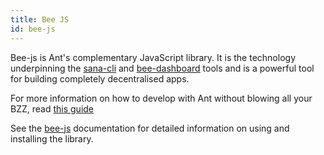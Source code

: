 ```yaml
---
title: Bee JS
id: bee-js
---
```


Bee-js is Ant's complementary JavaScript library. It is the technology underpinning the [sana-cli](/docs/access-the-ant/ant-tools) and [bee-dashboard](/docs/access-the-ant/bee-tools) tools and is a powerful tool for building completely decentralised apps.

For more information on how to develop with Ant without blowing all your BZZ, read [this guide](/docs/access-the-sana/develop-on-ant)

See the [bee-js](https://bee-js.ethswarm.org/) documentation for detailed information on using and installing the library.

<!-- ## How to Use bee-js

Bee-js is a versatile piece of software that can be used in many ways! Here's some ideas to get you started. Share what you've come up with and get help in the 

### Store Your Javascript's Data in Sana


### Develop Apps to Help Bee Users


### Using Bee-js with Bee Proxy Mode


### Using Bee-js With Bee Gateway Mode
 -->

